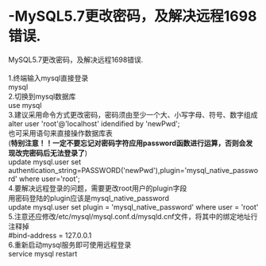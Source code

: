 # -MySQL5.7更改密码，及解决远程1698错误.
MySQL5.7更改密码，及解决远程1698错误.
<br><br>
1.终端输入mysql直接登录<br>
 mysql<br>
2.切换到mysql数据库<br>
 use mysql<br>
3.建议采用命令方式更改密码，密码须由至少一个大、小写字母、符号、数字组成<br>
 alter user 'root'@'localhost' idendified by 'newPwd';<br>
  也可采用语句来直接操作数据库表<br>
  (<b>特别注意！！一定不要忘记对密码字符应用password函数进行运算，否则会发现改完密码后无法登录了</b>)<br>
 update mysql.user set authentication_string=PASSWORD('newPwd'),plugin='mysql_native_password' where user='root';<br>
4.要解决远程登录的问题，需要更改root用户的plugin字段<br>
  用密码登陆的plugin应该是mysql_native_password<br>
 update mysql.user set plugin = 'mysql_native_password' where user = 'root'<br>
5.注意还应修改/etc/mysql/mysql.conf.d/mysqld.cnf文件，将其中的绑定地址行注释掉<br>
 #bind-address = 127.0.0.1<br>
6.重新启动mysql服务即可使用远程登录<br>
 service mysql restart<br>
